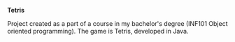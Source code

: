 **Tetris**

Project created as a part of a course in my bachelor's degree (INF101 Object oriented programming).
The game is Tetris, developed in Java.
